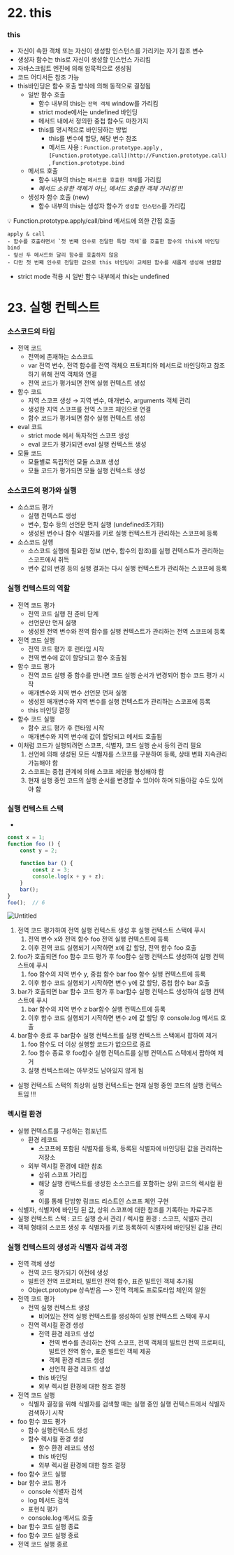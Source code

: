 # 22. this

### this

- 자신이 속한 객체 또는 자신이 생성할 인스턴스를 가리키는 자기 참조 변수
- 생성자 함수는 this로 자신이 생성할 인스턴스 가리킴
- 자바스크립트 엔진에 의해 암묵적으로 생성됨
- 코드 어디서든 참조 가능
- this바인딩은 함수 호출 방식에 의해 동적으로 결정됨
    - 일반 함수 호출
        - 함수 내부의 this는 `전역 객체` window를 가리킴
        - strict mode에서는 undefined 바인딩
        - 메서드 내에서 정의한 중첩 함수도 마찬가지
        - this를 명시적으로 바인딩하는 방법
            - this를 변수에 할당, 해당 변수 참조
            - 메서드 사용 : `Function.prototype.apply` , `[Function.prototype.call](http://Function.prototype.call)` , `Function.prototype.bind`
    - 메서드 호출
        - 함수 내부의 this는 `메서드를 호출한 객체`를 가리킴
        - *메서드 소유한 객체가 아닌, 메서드 호출한 객체 가리킴 !!!*
    - 생성자 함수 호출 (new)
        - 함수 내부의 this는 생성자 함수가 `생성할 인스턴스`를 가리킴
    
<aside>
    💡 Function.prototype.apply/call/bind  메서드에 의한 간접 호출
    
    apply & call
    - 함수를 호출하면서 `첫 번째 인수로 전달한 특정 객체`를 호출한 함수의 this에 바인딩
    bind
    - 앞선 두 메서드와 달리 함수를 호출하지 않음
    - 다만 첫 번째 인수로 전달한 값으로 this 바인딩이 교체된 함수를 새롭게 생성해 반환함
</aside>
    
- strict mode 적용 시 일반 함수 내부에서 this는 undefined


# 23. 실행 컨텍스트

### 소스코드의 타입

- 전역 코드
    - 전역에 존재하는 소스코드
    - var 전역 변수, 전역 함수를 전역 객체으 프토퍼티와 메서드로 바인딩하고 참조하기 위해 전역 객체와 연결
    - 전역 코드가 평가되면 전역 실행 컨텍스트 생성
- 함수 코드
    - 지역 스코프 생성 → 지역 변수, 매개변수, arguments 객체 관리
    - 생성한 지역 스코프를 전역 스코프 체인으로 연결
    - 함수 코드가 평가되면 함수 실행 컨텍스트 생성
- eval 코드
    - strict mode 에서 독자적인 스코프 생성
    - eval 코드가 평가되면 eval 실행 컨텍스트 생성
- 모듈 코드
    - 모듈별로 독립적인 모듈 스코프 생성
    - 모듈 코드가 평가되면 모듈 실행 컨텍스트 생성

### 소스코드의 평가와 실행

- 소스코드 평가
    - 실행 컨텍스트 생성
    - 변수, 함수 등의 선언문 먼저 실행 (undefined초기화)
    - 생성된 변수나 함수 식별자를 키로 실행 컨텍스트가 관리하는 스코프에 등록
- 소스코드 실행
    - 소스코드 실행에 필요한 정보 (변수, 함수의 참조)를 실행 컨텍스트가 관리하는 스코프에서 취득
    - 변수 값의 변경 등의 실행 결과는 다시 실행 컨텍스트가 관리하는 스코프에 등록

### 실행 컨텍스트의 역할

- 전역 코드 평가
    - 전역 코드 실행 전 준비 단계
    - 선언문만 먼저 실행
    - 생성된 전역 변수와 전역 함수를 실행 컨텍스트가 관리하는 전역 스코프에 등록
- 전역 코드 실행
    - 전역 코드 평가 후 런타임 시작
    - 전역 변수에 값이 할당되고 함수 호출됨
- 함수 코드 평가
    - 전역 코드 실행 중 함수를 만나면 코드 실행 순서가 변경되어 함수 코드 평가 시작
    - 매개변수와 지역 변수 선언문 먼저 실행
    - 생성된 매개변수와 지역 변수를 실행 컨텍스트가 관리하는 스코프에 등록
    - this 바인딩 결정
- 함수 코드 실행
    - 함수 코드 평가 후 런타임 시작
    - 매개변수와 지역 변수에 값이 할당되고 메서드 호출됨
- 이처럼 코드가 실행되려면 스코프, 식별자, 코드 실행 순서 등의 관리 필요
    1. 선언에 의해 생성된 모든 식별자를 스코프를 구분하여 등록, 상태 변화 지속관리 가능해야 함
    2. 스코프는 중첩 관계에 의해 스코프 체인을 형성해야 함
    3. 현재 실행 중인 코드의 실행 순서를 변경할 수 있어야 하며 되돌아갈 수도 있어야 함

### 실행 컨텍스트 스택

- 

```jsx
const x = 1;
function foo () {
	const y = 2;
	
	function bar () {
		const z = 3;
		console.log(x + y + z);
	}
	bar();
}
foo();  // 6
```
![Untitled](https://s3-us-west-2.amazonaws.com/secure.notion-static.com/27b7d6c0-7e8e-4c6c-989a-b0639edba34f/Untitled.png)

1. 전역 코드 평가하여 전역 실행 컨텍스트 생성 후 실행 컨텍스트 스택에 푸시
    1. 전역 변수 x와 전역 함수 foo 전역 실행 컨텍스트에 등록
    2. 이후 전역 코드 실행되기 시작하면 x에 값 할당, 전역 함수 foo 호출
2. foo가 호출되면 foo 함수 코드 평가 후 foo함수 실행 컨텍스트 생성하여 실행 컨텍스트에 푸시
    1. foo 함수의 지역 변수 y, 중첩 함수 bar foo 함수 실행 컨텍스트에 등록
    2. 이후 함수 코드 실행되기 시작하면 변수 y에 값 할당, 중첩 함수 bar 호출
3. bar가 호출되면 bar 함수 코드 평가 후 bar함수 실행 컨텍스트 생성하여 실행 컨텍스트에 푸시
    1. bar 함수의 지역 변수 z bar함수 실행 컨텍스트에 등록
    2. 이후 함수 코드 실행되기 시작하면 변수 z에 값 할당 후 console.log 메서드 호출
4. bar함수 종료 후 bar함수 실행 컨텍스트를 실행 컨텍스트 스택에서 팝하여 제거
    1. foo 함수도 더 이상 실행할 코드가 없으므로 종료
    2. foo 함수 종료 후 foo함수 실행 컨텍스트를 실행 컨텍스트 스택에서 팝하여 제거
    3. 실행 컨텍스트에는 아무것도 남아있지 않게 됨

- 실행 컨텍스트 스택의 최상위 실행 컨텍스트는 현재 실행 중인 코드의 실행 컨텍스트임 !!!

### 렉시컬 환경

- 실행 컨텍스트를 구성하는 컴포넌트
    - 환경 레코드
        - 스코프에 포함된 식별자를 등록, 등록된 식별자에 바인딩된 값을 관리하는 저장소
    - 외부 렉시컬 환경에 대한 참조
        - 상위 스코프 가리킴
        - 해당 실행 컨텍스트를 생성한 소스코드를 포함하는 상위 코드의 렉시컬 환경
        - 이를 통해 단방향 링크드 리스트인 스코프 체인 구현
- 식별자, 식별자에 바인딩 된 값, 상위 스코프에 대한 참조를 기록하는 자료구조
- 실행 컨텍스트 스택 : 코드 실행 순서 관리 / 렉시컬 환경 : 스코프, 식별자 관리
- 객체 형태의 스코프 생성 후 식별자를 키로 등록하여 식별자에 바인딩된 값을 관리

### 실행 컨텍스트의 생성과 식별자 검색 과정

- 전역 객체 생성
    - 전역 코드 평가되기 이전에 생성
    - 빌트인 전역 프로퍼티, 빌트인 전역 함수, 표준 빌트인 객체 추가됨
    - Object.prototype 상속받음 —> 전역 객체도 프로토타입 체인의 일원
- 전역 코드 평가
    - 전역 실행 컨텍스트 생성
        - 비어있는 전역 실행 컨텍스트를 생성하여 실행 컨텍스트 스택에 푸시
    - 전역 렉시컬 환경 생성
        - 전역 환경 레코드 생성
            - 전역 변수를 관리하는 전역 스코프, 전역 객체의 빌트인 전역 프로퍼티, 빌트인 전역 함수, 표준 빌트인 객체 제공
            - 객체 환경 레코드 생성
            - 선언적 환경 레코드 생성
        - this 바인딩
        - 외부 렉시컬 환경에 대한 참조 결정
- 전역 코드 실행
    - 식별자 결정을 위해 식별자를 검색할 때는 실행 중인 실행 컨텍스트에서 식별자 검색하기 시작
- foo 함수 코드 평가
    - 함수 실행컨텍스트 생성
    - 함수 렉시컬 환경 생성
        - 함수 환경 레코드 생성
        - this 바인딩
        - 외부 렉시컬 환경에 대한 참조 결정
- foo 함수 코드 실행
- bar 함수 코드 평가
    - console 식별자 검색
    - log 메서드 검색
    - 표현식 평가
    - console.log 메서드 호출
- bar 함수 코드 실행 종료
- foo 함수 코드 실행 종료
- 전역 코드 실행 종료
